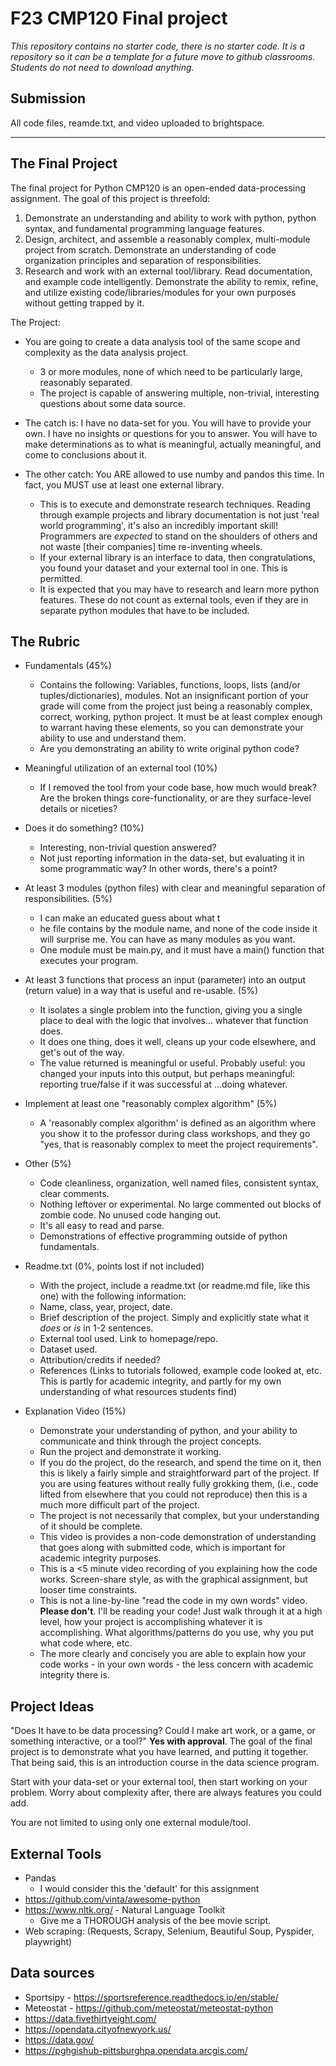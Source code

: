 # F23 CMP120 Final project

*This repository contains no starter code, there is no starter code. It is a repository so it can be a template for a future move to github classrooms. Students do not need to download anything.*

## Submission

All code files, reamde.txt, and video uploaded to brightspace. 

---

## The Final Project

The final project for Python CMP120 is an open-ended data-processing assignment. The goal of this project is threefold:

1. Demonstrate an understanding and ability to work with python, python syntax, and fundamental programming language features.
1. Design, architect, and assemble a reasonably complex, multi-module project from scratch. Demonstrate an understanding of code organization principles and separation of responsibilities.
1. Research and work with an external tool/library. Read documentation, and example code intelligently. Demonstrate the ability to remix, refine, and utilize existing code/libraries/modules for your own purposes without getting trapped by it.

The Project:

- You are going to create a data analysis tool of the same scope and complexity as the data analysis project. 
  - 3 or more modules, none of which need to be particularly large, reasonably separated.
  - The project is capable of answering multiple, non-trivial, interesting questions about some data source.

- The catch is: I have no data-set for you. You will have to provide your own. I have no insights or questions for you to answer. You will have to make determinations as to what is meaningful, actually meaningful, and come to conclusions about it.
- The other catch: You ARE allowed to use numby and pandos this time. In fact, you MUST use at least one external library. 
  - This is to execute and demonstrate research techniques. Reading through example projects and library documentation is not just 'real world programming', it's also an incredibly important skill! Programmers are *expected* to stand on the shoulders of others and not waste [their companies] time re-inventing wheels. 
  - If your external library is an interface to data, then congratulations, you found your dataset and your external tool in one. This is permitted.
  - It is expected that you may have to research and learn more python features. These do not count as external tools, even if they are in separate python modules that have to be included.

## The Rubric

- Fundamentals (45%)
  - Contains the following: Variables, functions, loops, lists (and/or tuples/dictionaries), modules. Not an insignificant portion of your grade will come from the project just being a reasonably complex, correct, working, python project. It must be at least complex enough to warrant having these elements, so you can demonstrate your ability to use and understand them.
  - Are you demonstrating an ability to write original python code?
- Meaningful utilization of an external tool (10%)
  - If I removed the tool from your code base, how much would break? Are the broken things core-functionality, or are they surface-level details or niceties?
- Does it do something? (10%)
  - Interesting, non-trivial question answered?
  - Not just reporting information in the data-set, but evaluating it in some programmatic way? In other words, there's a point?

- At least 3 modules (python files) with clear and meaningful separation of responsibilities. (5%)
  -  I can make an educated guess about what t
  - he file contains by the module name, and none of the code inside it will surprise me. You can have as many modules as you want.
  - One module must be main.py, and it must have a main() function that executes your program.

- At least 3 functions that process an input (parameter) into an output (return value) in a way that is useful and re-usable. (5%)
  - It isolates a single problem into the function, giving you a single place to deal with the logic that involves... whatever that function does. 
  - It does one thing, does it well, cleans up your code elsewhere, and get's out of the way.
  - The value returned is meaningful or useful. Probably useful: you changed your inputs into this output, but perhaps meaningful: reporting true/false if it was successful at ...doing whatever.

- Implement at least one "reasonably complex algorithm" (5%)
  - A 'reasonably complex algorithm' is defined as an algorithm where you show it to the professor during class workshops, and they go "yes, that is reasonably complex to meet the project requirements".
- Other (5%)
  - Code cleanliness, organization, well named files, consistent syntax, clear comments.
  - Nothing leftover or experimental. No large commented out blocks of zombie code. No unused code hanging out.
  - It's all easy to read and parse.
  - Demonstrations of effective programming outside of python fundamentals.

- Readme.txt (0%, points lost if not included)
  - With the project, include a readme.txt (or readme.md file, like this one) with the following information:
  - Name, class, year, project, date.
  - Brief description of the project. Simply and explicitly state what it *does* or *is* in 1-2 sentences.
  - External tool used. Link to homepage/repo.
  - Dataset used.
  - Attribution/credits if needed?
  - References (Links to tutorials followed, example code looked at, etc. This is partly for academic integrity, and partly for my own understanding of what resources students find)

- Explanation Video (15%)
  - Demonstrate your understanding of python, and your ability to communicate and think through the project concepts.
  - Run the project and demonstrate it working.
  - If you do the project, do the research, and spend the time on it, then this is likely a fairly simple and straightforward part of the project. If you are using features without really fully grokking them, (i.e., code lifted from elsewhere that you could not reproduce) then this is a much more difficult part of the project.
  - The project is not necessarily that complex, but your understanding of it should be complete.
  - This video is provides a non-code demonstration of understanding that goes along with submitted code, which is important for academic integrity purposes.
  - This is a <5 minute video recording of you explaining how the code works. Screen-share style, as with the graphical assignment, but looser time constraints.
  - This is not a line-by-line "read the code in my own words" video. **Please don't**. I'll be reading your code! Just walk through it at a high level, how your project is accomplishing whatever it is accomplishing. What algorithms/patterns do you use, why you put what code where, etc.
  - The more clearly and concisely you are able to explain how your code works - in your own words - the less concern with academic integrity there is.


## Project Ideas

"Does It have to be data processing? Could I make art work, or a game, or something interactive, or a tool?" **Yes with approval**. The goal of the final project is to demonstrate what you have learned, and putting it together. That being said, this is an introduction course in the data science program.

Start with your data-set or your external tool, then start working on your problem. Worry about complexity after, there are always features you could add. 

You are not limited to using only one external module/tool.

## External Tools

- Pandas
  - I would consider this the 'default' for this assignment
- https://github.com/vinta/awesome-python
- https://www.nltk.org/ - Natural Language Toolkit
  - Give me a THOROUGH analysis of the bee movie script.
- Web scraping: (Requests, Scrapy, Selenium, Beautiful Soup, Pyspider, playwright)

## Data sources

- Sportsipy - https://sportsreference.readthedocs.io/en/stable/
- Meteostat - https://github.com/meteostat/meteostat-python
- https://data.fivethirtyeight.com/
- https://opendata.cityofnewyork.us/
- https://data.gov/
- https://pghgishub-pittsburghpa.opendata.arcgis.com/
